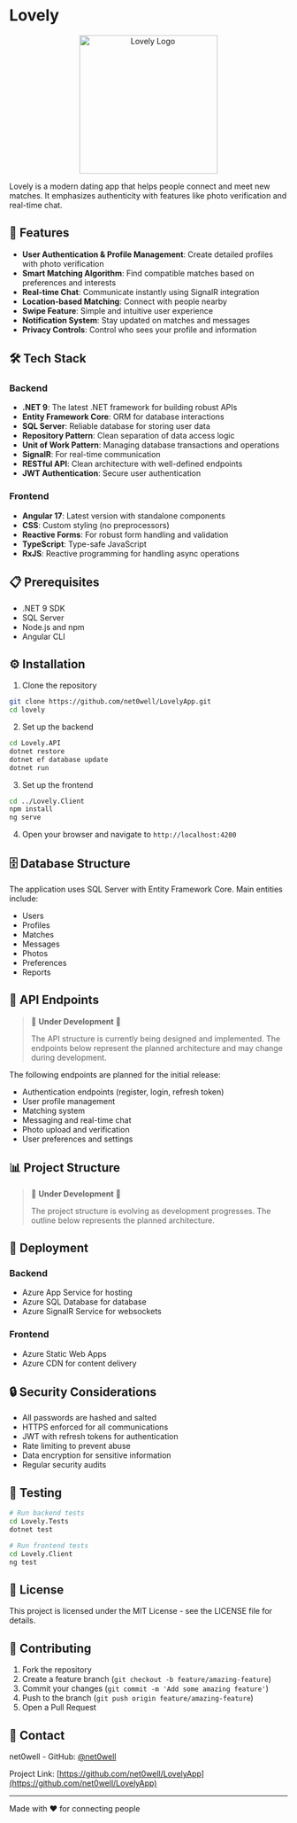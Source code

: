 # Lovely

<div align="center">
  <img href="https://i.ibb.co/r2nS2grs/love-logotype-love-heart-loving-red-and-blue.png" alt="Lovely Logo" width="250">
</div>

Lovely is a modern dating app that helps people connect and meet new matches. It emphasizes authenticity with features like photo verification and real-time chat.

## 🌟 Features

- **User Authentication & Profile Management**: Create detailed profiles with photo verification
- **Smart Matching Algorithm**: Find compatible matches based on preferences and interests
- **Real-time Chat**: Communicate instantly using SignalR integration
- **Location-based Matching**: Connect with people nearby
- **Swipe Feature**: Simple and intuitive user experience
- **Notification System**: Stay updated on matches and messages
- **Privacy Controls**: Control who sees your profile and information

## 🛠️ Tech Stack

### Backend
- **.NET 9**: The latest .NET framework for building robust APIs
- **Entity Framework Core**: ORM for database interactions
- **SQL Server**: Reliable database for storing user data
- **Repository Pattern**: Clean separation of data access logic
- **Unit of Work Pattern**: Managing database transactions and operations
- **SignalR**: For real-time communication
- **RESTful API**: Clean architecture with well-defined endpoints
- **JWT Authentication**: Secure user authentication

### Frontend
- **Angular 17**: Latest version with standalone components
- **CSS**: Custom styling (no preprocessors)
- **Reactive Forms**: For robust form handling and validation
- **TypeScript**: Type-safe JavaScript
- **RxJS**: Reactive programming for handling async operations

## 📋 Prerequisites

- .NET 9 SDK
- SQL Server
- Node.js and npm
- Angular CLI

## ⚙️ Installation

1. Clone the repository
```bash
git clone https://github.com/net0well/LovelyApp.git
cd lovely
```

2. Set up the backend
```bash
cd Lovely.API
dotnet restore
dotnet ef database update
dotnet run
```

3. Set up the frontend
```bash
cd ../Lovely.Client
npm install
ng serve
```

4. Open your browser and navigate to `http://localhost:4200`

## 🗄️ Database Structure

The application uses SQL Server with Entity Framework Core. Main entities include:
- Users
- Profiles
- Matches
- Messages
- Photos
- Preferences
- Reports

## 📱 API Endpoints

> 🚧 **Under Development** 🚧
> 
> The API structure is currently being designed and implemented. The endpoints below represent the planned architecture and may change during development.

The following endpoints are planned for the initial release:

- Authentication endpoints (register, login, refresh token)
- User profile management
- Matching system
- Messaging and real-time chat
- Photo upload and verification
- User preferences and settings

## 📊 Project Structure

> 🚧 **Under Development** 🚧
> 
> The project structure is evolving as development progresses. The outline below represents the planned architecture.


## 🚀 Deployment

### Backend
- Azure App Service for hosting
- Azure SQL Database for database
- Azure SignalR Service for websockets

### Frontend
- Azure Static Web Apps
- Azure CDN for content delivery

## 🔒 Security Considerations

- All passwords are hashed and salted
- HTTPS enforced for all communications
- JWT with refresh tokens for authentication
- Rate limiting to prevent abuse
- Data encryption for sensitive information
- Regular security audits

## 🧪 Testing

```bash
# Run backend tests
cd Lovely.Tests
dotnet test

# Run frontend tests
cd Lovely.Client
ng test
```

## 📝 License

This project is licensed under the MIT License - see the LICENSE file for details.

## 👥 Contributing

1. Fork the repository
2. Create a feature branch (`git checkout -b feature/amazing-feature`)
3. Commit your changes (`git commit -m 'Add some amazing feature'`)
4. Push to the branch (`git push origin feature/amazing-feature`)
5. Open a Pull Request

## 📧 Contact

net0well - GitHub: [@net0well](https://github.com/net0well)

Project Link: [https://github.com/net0well/LovelyApp](https://github.com/net0well/LovelyApp)

---

Made with ❤️ for connecting people
